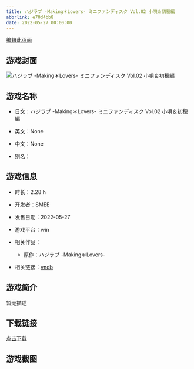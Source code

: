 ```yaml
---
title: ハジラブ -Making＊Lovers- ミニファンディスク Vol.02 小唄＆初穂編
abbrlink: e70d4bb8
date: 2022-05-27 00:00:00
---
```

[编辑此页面](https://github.com/ACG-3/ADV3-source/blob/main/source/_posts/%E3%83%8F%E3%82%B8%E3%83%A9%E3%83%96%20-Making%EF%BC%8ALovers-%20%E3%83%9F%E3%83%8B%E3%83%95%E3%82%A1%E3%83%B3%E3%83%87%E3%82%A3%E3%82%B9%E3%82%AF%20Vol.02%20%E5%B0%8F%E5%94%84%EF%BC%86%E5%88%9D%E7%A9%82%E7%B7%A8.md)

## 游戏封面

![ハジラブ -Making＊Lovers- ミニファンディスク Vol.02 小唄＆初穂編](https://pan.timero.xyz/d/onedrive/img_lib_001/%E3%83%8F%E3%82%B8%E3%83%A9%E3%83%96%20-Making%EF%BC%8ALovers-%20%E3%83%9F%E3%83%8B%E3%83%95%E3%82%A1%E3%83%B3%E3%83%87%E3%82%A3%E3%82%B9%E3%82%AF%20Vol.02%20%E5%B0%8F%E5%94%84%EF%BC%86%E5%88%9D%E7%A9%82%E7%B7%A8_cover.avif)


## 游戏名称

- 日文：ハジラブ -Making＊Lovers- ミニファンディスク Vol.02 小唄＆初穂編
- 英文：None
- 中文：None

- 别名：


## 游戏信息

- 时长：2.28 h
- 开发者：SMEE
- 发售日期：2022-05-27
- 游戏平台：win
- 相关作品：
   - 原作：ハジラブ -Making＊Lovers-

- 相关链接：[vndb](https://vndb.org/v34532)


## 游戏简介

暂无描述


## 下载链接

[点击下载](https://pan.timero.xyz/onedrive/adv_lib_001/%E3%83%8F%E3%82%B8%E3%83%A9%E3%83%96%20-Making%EF%BC%8ALovers-%20%E3%83%9F%E3%83%8B%E3%83%95%E3%82%A1%E3%83%B3%E3%83%87%E3%82%A3%E3%82%B9%E3%82%AF%20Vol.02%20%E5%B0%8F%E5%94%84%EF%BC%86%E5%88%9D%E7%A9%82%E7%B7%A8)


## 游戏截图


